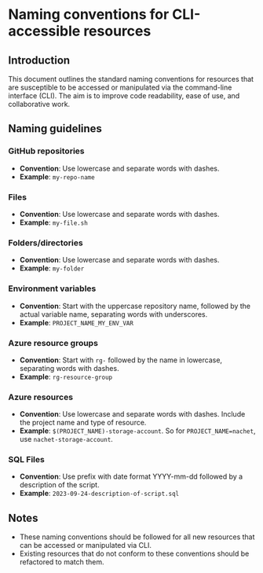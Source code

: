 # Naming conventions for CLI-accessible resources

## Introduction
This document outlines the standard naming conventions for resources that are susceptible to be accessed or manipulated via the command-line interface (CLI). The aim is to improve code readability, ease of use, and collaborative work.

## Naming guidelines

### GitHub repositories
- **Convention**: Use lowercase and separate words with dashes.
- **Example**: `my-repo-name`

### Files
- **Convention**: Use lowercase and separate words with dashes.
- **Example**: `my-file.sh`

### Folders/directories
- **Convention**: Use lowercase and separate words with dashes.
- **Example**: `my-folder`

### Environment variables
- **Convention**: Start with the uppercase repository name, followed by the actual variable name, separating words with underscores.
- **Example**: `PROJECT_NAME_MY_ENV_VAR`

### Azure resource groups
- **Convention**: Start with `rg-` followed by the name in lowercase, separating words with dashes.
- **Example**: `rg-resource-group`

### Azure resources
- **Convention**: Use lowercase and separate words with dashes. Include the project name and type of resource.
- **Example**: `$(PROJECT_NAME)-storage-account`. So for `PROJECT_NAME=nachet`, use `nachet-storage-account`.

### SQL Files
- **Convention**: Use prefix with date format YYYY-mm-dd followed by a description of the script.
- **Example**: `2023-09-24-description-of-script.sql`

## Notes
- These naming conventions should be followed for all new resources that can be accessed or manipulated via CLI.
- Existing resources that do not conform to these conventions should be refactored to match them.
